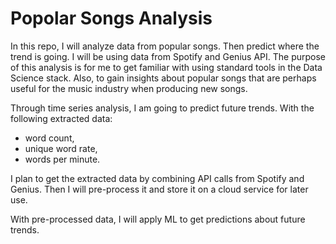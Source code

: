 # Popolar Songs Analysis

In this repo, I will analyze data from popular songs. Then predict where the trend is going. I will be using data from Spotify and Genius API. The purpose of this analysis is for me to get familiar with using standard tools in the Data Science stack. Also, to gain insights about popular songs that are perhaps useful for the music industry when producing new songs. 

Through time series analysis, I am going to predict future trends. With the following extracted data:
* word count,
* unique word rate,
* words per minute.

I plan to get the extracted data by combining API calls from Spotify and Genius. Then I will pre-process it and store it on a cloud service for later use.

With pre-processed data, I will apply ML to get predictions about future trends. 
